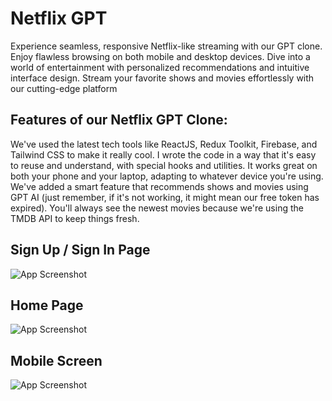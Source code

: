 # Netflix GPT

Experience seamless, responsive Netflix-like streaming with our GPT clone. Enjoy flawless browsing on both mobile and desktop devices. Dive into a world of entertainment with personalized recommendations and intuitive interface design. Stream your favorite shows and movies effortlessly with our cutting-edge platform

## Features of our Netflix GPT Clone:

We've used the latest tech tools like ReactJS, Redux Toolkit, Firebase, and Tailwind CSS to make it really cool.
I wrote the code in a way that it's easy to reuse and understand, with special hooks and utilities.
It works great on both your phone and your laptop, adapting to whatever device you're using.
We've added a smart feature that recommends shows and movies using GPT AI (just remember, if it's not working, it might mean our free token has expired).
You'll always see the newest movies because we're using the TMDB API to keep things fresh.

## Sign Up / Sign In Page

![App Screenshot](https://i.ibb.co/PgR5D5N/Screenshot-1219.png)

## Home Page

![App Screenshot](https://i.ibb.co/YtmjNY7/home.png)

## Mobile Screen

![App Screenshot](https://i.ibb.co/1X3xHZH/mobile.png)
